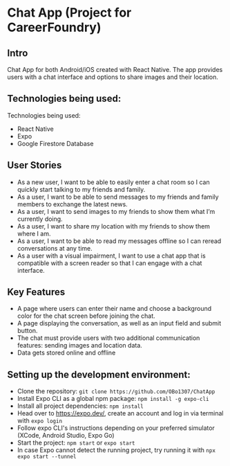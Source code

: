# Chat App (Project for CareerFoundry)

 ## Intro

 Chat App for both Android/iOS created with React Native. The app provides users with a chat interface and options to share images and their location.

 ## Technologies being used:
 Technologies being used:
 - React Native
 - Expo
 - Google Firestore Database

 ## User Stories

 - As a new user, I want to be able to easily enter a chat room so I can quickly start talking to my
 friends and family.
 - As a user, I want to be able to send messages to my friends and family members to exchange
 the latest news.
 - As a user, I want to send images to my friends to show them what I’m currently doing.
 - As a user, I want to share my location with my friends to show them where I am.
 - As a user, I want to be able to read my messages offline so I can reread conversations at any
 time.
 - As a user with a visual impairment, I want to use a chat app that is compatible with a screen
 reader so that I can engage with a chat interface.

 ## Key Features

 - A page where users can enter their name and choose a background color for the chat screen
 before joining the chat.
 - A page displaying the conversation, as well as an input field and submit button.
 - The chat must provide users with two additional communication features: sending images
 and location data.
 - Data gets stored online and offline

## Setting up the development environment:
- Clone the repository: `git clone https://github.com/OBo1307/ChatApp`
- Install Expo CLI as a global npm package: `npm install -g expo-cli`
 - Install all project dependencies: `npm install`
 - Head over to https://expo.dev/, create an account and log in via terminal with `expo login`
 - Follow expo CLI's instructions depending on your preferred simulator (XCode, Android Studio, Expo Go)
 - Start the project: `npm start` or `expo start`
 - In case Expo cannot detect the running project, try running it with `npx expo start --tunnel`
 
